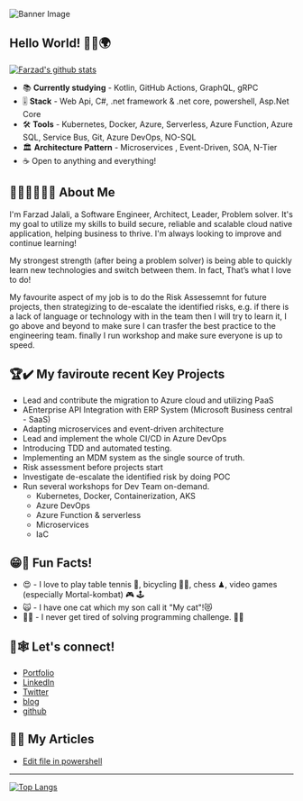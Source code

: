 

<!--
**Farzad-Jalali/Farzad-Jalali** is a ✨ _special_ ✨ repository because its `README.md` (this file) appears on your GitHub profile.

Here are some ideas to get you started:

- 🔭 I’m currently working on ...
- 🌱 I’m currently learning ...
- 👯 I’m looking to collaborate on ...
- 🤔 I’m looking for help with ...
- 💬 Ask me about ...
- 📫 How to reach me: ...
- 😄 Pronouns: ...
- ⚡ Fun fact: ...
-->


![Banner Image](https://github.com/Farzad-Jalali/Farzad-Jalali/raw/main/images/BJSS.jpg)
## Hello World! 🙋‍♂️🌍

[![Farzad's github stats](https://github-readme-stats.vercel.app/api?username=Farzad-Jalali&show_icons=true&count_private=true&bg_color=f4f7f7&title_color=65c0ba&icon_color=ffbd39&text_color=216583)](https://github.com/Farzad-Jalali/github-readme-stats)
 



- 📚 **Currently studying** - Kotlin, GitHub Actions, GraphQL, gRPC
- 🎚 **Stack** - Web Api, C#, .net framework & .net core, powershell,  Asp.Net Core
- 🛠 **Tools** -  Kubernetes, Docker, Azure, Serverless, Azure Function, Azure SQL, Service Bus, Git, Azure DevOps, NO-SQL
- 🏛 **Architecture Pattern** - Microservices , Event-Driven, SOA, N-Tier
- ☕ Open to anything and everything!

## 🧑‍💻🕵️‍♂️👨‍🔬 About Me

I'm Farzad Jalali, a Software Engineer, Architect, Leader, Problem solver. It's my goal to utilize my skills to build secure, reliable and scalable cloud native application, helping business to thrive. I'm always looking to improve and continue learning!

My strongest strength (after being a problem solver) is being able to quickly learn new
technologies and switch between them. In fact, That’s what I love to do!

My favourite aspect of my job is to do the Risk Assessemnt for future projects, then strategizing to de-escalate the identified risks, e.g. if there is a lack of language or technology with in the team then I will try to learn it, I go above and beyond to make sure I can trasfer the best practice to the engineering team. finally I run workshop and make sure everyone is up to speed.

## 🏆✔️ My faviroute recent Key Projects

* Lead and contribute the migration to Azure cloud and utilizing PaaS
* AEnterprise API Integration with ERP System (Microsoft Business central - SaaS)
* Adapting microservices and event-driven architecture
* Lead and implement the whole CI/CD in Azure DevOps
* Introducing TDD and automated testing.
* Implementing an MDM system as the single source of truth.
* Risk assessment before projects start
* Investigate de-escalate the identified risk by doing POC
* Run several workshops for Dev Team on-demand.
    * Kubernetes, Docker, Containerization, AKS
    * Azure DevOps
    * Azure Function & serverless
    * Microservices
    * IaC


## 😁🎉 Fun Facts! 

* 😍 - I love to play table tennis 🏓, bicycling 🚴‍♂️,  chess ♟, video games (especially Mortal-kombat) 🎮 🕹
* 🙀 - I have one cat which my son call it "My cat"!😻
* 👨‍💻 - I never get tired of solving programming challenge. 🧩🤨



## 🤝🕸 Let's connect!
- [Portfolio](http://portfolio.farzad.me.uk/)
- [LinkedIn](https://www.linkedin.com/in/FarzadJalali/)
- [Twitter](https://www.twitter.com/FarzadJalali/) 
- [blog](https://blog.Jalali.co.uk)
- [github](https://github.com/Farzad-Jalali)

## 📝📑 My Articles
- [Edit file in powershell ](https://blog.jalali.co.uk/2020/05/how-do-i-replace-some-text-inside-text.html)


----------------
[![Top Langs](https://github-readme-stats.vercel.app/api/top-langs/?username=Farzad-Jalali&layout=compact)](https://github.com/Farzad-Jalali/github-readme-stats)

